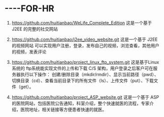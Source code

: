 # ----FOR-HR

1.  https://github.com/huitianbao/WeLife_Complete_Edition
    这是一个基于 J2EE 的完整的社交网站


2.  https://github.com/huitianbao/j2ee_video_website.git
    这是一个基于 J2EE的视频网站
    可以实现用户注册，登录，发布自己的视频，浏览查看，其他用户的视频，发表评论
    
    
    
3.  https://github.com/huitianbao/project_linux_ftp_system.git
    这是基于Linux系统的 ftp系统能实现文件的上传和下载
    C/S 架构，用户登录之后客户可在服务器执行以下操作：
    创建/删除目录（mkdir/rmdir）、显示当前路径（pwd）、切换目录（cd）、查看当前目录下的所有文件（ls）、上传文件（put）、下载文件（get）。

4.  https://github.com/huitianbao/project_ASP_website.git
    这是一个基于 ASP的医院网站，包括医院公告通知，科室介绍，整个快速就医的流程，专家介绍，医院地址，相关链接等方便患者快速的就医。

